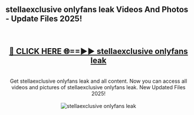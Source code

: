 <h2>stellaexclusive onlyfans leak Videos And Photos - Update Files 2025!</h2>
<br>
<div align="center">
<h2><a href="https://top-ai-tools.click/QrbHav" rel="nofollow">🔴 CLICK HERE 🌐==►► stellaexclusive onlyfans leak</a></h2>
<br>
Get stellaexclusive onlyfans leak and all content. Now you can access all videos and pictures of stellaexclusive onlyfans leak. New Updated Files 2025!
<br>
<br>
<a href="https://top-ai-tools.click/QrbHav" rel="nofollow" data-target="animated-image.originalLink"><img src="https://i.ibb.co.com/WyWwxjT/player-gif2.gif" alt="stellaexclusive onlyfans leak" style="max-width: 100%; display: inline-block;" data-target="animated-image.originalImage"></a>
</div>
<br>